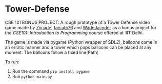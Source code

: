 # Tower-Defense
CSE 101 BONUS PROJECT:
A rough prototype of a Tower Defense video game made by [Zynade](https://github.com/Zynade), [farcat576](https://github.com/farcat576) and [Wadedacoder](https://github.com/Wadedacoder) as a bonus project for the *CSE101: Introduction to Programming* course offered at IIIT Delhi.
  
The game is made via pygame (Python wrapper of SDL2), balloons come in an erratic manner and a tower which pops balloons can be placed at any moment. The balloons follow a fixed line(Path)

To run:
1. Run the command `pip install pygame`
2. Run `python main.py` 
